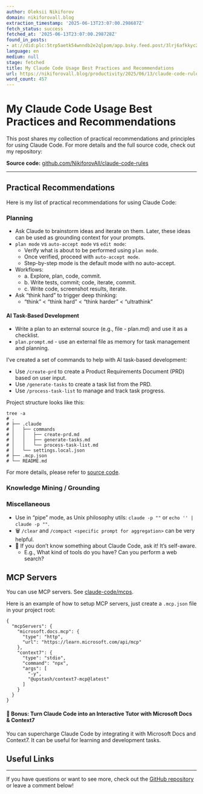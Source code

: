 ```yaml
---
author: Oleksii Nikiforov
domain: nikiforovall.blog
extraction_timestamp: '2025-06-13T23:07:00.298687Z'
fetch_status: success
fetched_at: '2025-06-13T23:07:00.298728Z'
found_in_posts:
- at://did:plc:5trp5aetk54wnndb2e2qlpom/app.bsky.feed.post/3lrj6afkkyc2n
language: en
medium: null
stage: fetched
title: My Claude Code Usage Best Practices and Recommendations
url: https://nikiforovall.blog/productivity/2025/06/13/claude-code-rules.html
word_count: 457
---
```


# My Claude Code Usage Best Practices and Recommendations

This post shares my collection of practical recommendations and principles for using Claude Code. For more details and the full source code, check out my repository:

**Source code:** [github.com/NikiforovAll/claude-code-rules](https://github.com/NikiforovAll/claude-code-rules)

* * *

## Practical Recommendations

Here is my list of practical recommendations for using Claude Code:

### Planning

  * Ask Claude to brainstorm ideas and iterate on them. Later, these ideas can be used as grounding context for your prompts.
  * `plan mode` vs `auto-accept mode` vs `edit mode`:
    * Verify what is about to be performed using `plan mode`.
    * Once verified, proceed with `auto-accept mode`.
    * Step-by-step mode is the default mode with no auto-accept.
  * Workflows:
    * a. Explore, plan, code, commit.
    * b. Write tests, commit; code, iterate, commit.
    * c. Write code, screenshot results, iterate.
  * Ask “think hard” to trigger deep thinking:
    * “think” < “think hard” < “think harder” < “ultrathink”

#### AI Task-Based Development

  * Write a plan to an external source \(e.g., file - plan.md\) and use it as a checklist.
  * `plan.prompt.md` \- use an external file as memory for task management and planning.

I’ve created a set of commands to help with AI task-based development:

  * Use `/create-prd` to create a Product Requirements Document \(PRD\) based on user input.
  * Use `/generate-tasks` to create a task list from the PRD.
  * Use `/process-task-list` to manage and track task progress.

Project structure looks like this:


    tree -a
    # .
    # ├── .claude
    # │   ├── commands
    # │   │   ├── create-prd.md
    # │   │   ├── generate-tasks.md
    # │   │   └── process-task-list.md
    # │   └── settings.local.json
    # ├── .mcp.json
    # └── README.md


For more details, please refer to [source code](https://github.com/NikiforovAll/claude-code-rules).

### Knowledge Mining / Grounding

### Miscellaneous

  * Use in “pipe” mode, as Unix philosophy utils: `claude -p ""` or `echo '' | claude -p ""`.
  * 🗑️ `/clear` and `/compact <specific prompt for aggregation>` can be very helpful.
  * 🧠 If you don’t know something about Claude Code, ask it\! It’s self-aware.
    * E.g., What kind of tools do you have? Can you perform a web search?

## MCP Servers

You can use MCP servers. See [claude-code/mcps](https://docs.anthropic.com/en/docs/claude-code/mcps).

Here is an example of how to setup MCP servers, just create a `.mcp.json` file in your project root:


    {
      "mcpServers": {
        "microsoft.docs.mcp": {
          "type": "http",
          "url": "https://learn.microsoft.com/api/mcp"
        },
        "context7": {
          "type": "stdio",
          "command": "npx",
          "args": [
            "-y",
            "@upstash/context7-mcp@latest"
          ]
        }
      }
    }


#### 🎁 Bonus: Turn Claude Code into an Interactive Tutor with Microsoft Docs & Context7

You can supercharge Claude Code by integrating it with Microsoft Docs and Context7. It can be useful for learning and development tasks.

## Useful Links

* * *

If you have questions or want to see more, check out the [GitHub repository](https://github.com/NikiforovAll/claude-code-rules) or leave a comment below\!